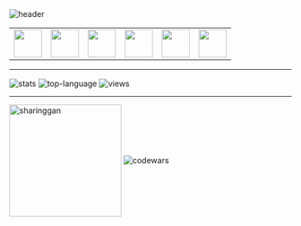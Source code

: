 
<img align="center" alt="header" src="https://readme-typing-svg.demolab.com?font=sans-serif&pause=1000&color=F70F00&vCenter=true&width=435&lines=TypeScript+Engineer;MERN+Stack+Engineer" />

<table>
    <tbody>
        <tr>
            <td>
            <img height="50" src="https://www.vectorlogo.zone/logos/javascript/javascript-vertical.svg" />
            </td>
            <td>
            <img height="50" src="https://www.vectorlogo.zone/logos/typescriptlang/typescriptlang-icon.svg" />
            </td>
            <td>
            <img height="50" src="https://www.vectorlogo.zone/logos/reactjs/reactjs-icon.svg"/>
            </td>
            <td>
            <img height="50" src="https://www.vectorlogo.zone/logos/nodejs/nodejs-icon.svg"/>
            </td>  
            <td>
            <img height="50" src="https://www.vectorlogo.zone/logos/expressjs/expressjs-icon.svg"/>
            </td>     
            <td>
            <img height="50" src="https://www.vectorlogo.zone/logos/mongodb/mongodb-ar21.svg"/>
            </td>
        </tr>
    </tbody>
</table>

---


<img align="center" alt="stats" src="http://github-readme-streak-stats.herokuapp.com?user=lenard-dumalagan&theme=blood-dark&hide_border=true" />
<img align="center" alt="top-language" src="https://github-readme-stats.vercel.app/api/top-langs/?username=lenard-dumalagan&layout=compact" />
<img align="center" alt="views" src="https://komarev.com/ghpvc/?username=lenard-dumalagan&color=red&style=flat-square" />

---

<img align="center" alt="sharinggan" height="200" src="https://user-images.githubusercontent.com/93557986/190094582-24d900ec-e8fd-4fde-951a-045255698270.gif" />

<img align="center" alt="codewars" src="https://www.codewars.com/users/lenard-dumalagan/badges/large" />
